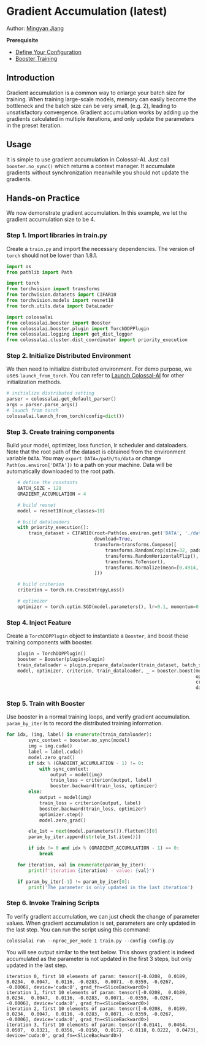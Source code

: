 # Gradient Accumulation (latest)

Author: [Mingyan Jiang](https://github.com/jiangmingyan)

**Prerequisite**
- [Define Your Configuration](../basics/define_your_config.md)
- [Booster Training](../basics/booster_api.md)

## Introduction

Gradient accumulation is a common way to enlarge your batch size for training. When training large-scale models, memory can easily become the bottleneck and the batch size can be very small, (e.g. 2), leading to unsatisfactory convergence. Gradient accumulation works by adding up the gradients calculated in multiple iterations, and only update the parameters in the preset iteration.

## Usage

It is simple to use gradient accumulation in Colossal-AI. Just call `booster.no_sync()` which returns a context manager. It accumulate gradients without synchronization meanwhile you should not update the gradients.

## Hands-on Practice

We now demonstrate gradient accumulation. In this example, we let the gradient accumulation size to be 4.

### Step 1. Import libraries in train.py
Create a `train.py` and import the necessary dependencies. The version of `torch` should not be lower than 1.8.1.

```python
import os
from pathlib import Path

import torch
from torchvision import transforms
from torchvision.datasets import CIFAR10
from torchvision.models import resnet18
from torch.utils.data import DataLoader

import colossalai
from colossalai.booster import Booster
from colossalai.booster.plugin import TorchDDPPlugin
from colossalai.logging import get_dist_logger
from colossalai.cluster.dist_coordinator import priority_execution
```

### Step 2. Initialize Distributed Environment
We then need to initialize distributed environment. For demo purpose, we uses `launch_from_torch`. You can refer to [Launch Colossal-AI](../basics/launch_colossalai.md) for other initialization methods.

```python
# initialize distributed setting
parser = colossalai.get_default_parser()
args = parser.parse_args()
# launch from torch
colossalai.launch_from_torch(config=dict())
```

### Step 3. Create training components
Build your model, optimizer, loss function, lr scheduler and dataloaders. Note that the root path of the dataset is obtained from the environment variable `DATA`. You may `export DATA=/path/to/data` or change `Path(os.environ['DATA'])` to a path on your machine. Data will be automatically downloaded to the root path.

```python
    # define the constants
    BATCH_SIZE = 128
    GRADIENT_ACCUMULATION = 4

    # build resnet
    model = resnet18(num_classes=10)

    # build dataloaders
    with priority_execution():
        train_dataset = CIFAR10(root=Path(os.environ.get('DATA', './data')),
                                download=True,
                                transform=transforms.Compose([
                                    transforms.RandomCrop(size=32, padding=4),
                                    transforms.RandomHorizontalFlip(),
                                    transforms.ToTensor(),
                                    transforms.Normalize(mean=[0.4914, 0.4822, 0.4465], std=[0.2023, 0.1994, 0.2010]),
                                ]))

    # build criterion
    criterion = torch.nn.CrossEntropyLoss()

    # optimizer
    optimizer = torch.optim.SGD(model.parameters(), lr=0.1, momentum=0.9, weight_decay=5e-4)
```

### Step 4. Inject Feature
Create a `TorchDDPPlugin` object to instantiate a `Booster`, and boost these training components with booster.

```python
    plugin = TorchDDPPlugin()
    booster = Booster(plugin=plugin)
    train_dataloader = plugin.prepare_dataloader(train_dataset, batch_size=BATCH_SIZE, shuffle=True, drop_last=True)
    model, optimizer, criterion, train_dataloader, _ = booster.boost(model=model,
                                                                     optimizer=optimizer,
                                                                     criterion=criterion,
                                                                     dataloader=train_dataloader)
```

### Step 5. Train with Booster
Use booster in a normal training loops, and verify gradient accumulation. `param_by_iter` is to record the distributed training information.
```python
for idx, (img, label) in enumerate(train_dataloader):
        sync_context = booster.no_sync(model)
        img = img.cuda()
        label = label.cuda()
        model.zero_grad()
        if idx % (GRADIENT_ACCUMULATION - 1) != 0:
            with sync_context:
                output = model(img)
                train_loss = criterion(output, label)
                booster.backward(train_loss, optimizer)
        else:
            output = model(img)
            train_loss = criterion(output, label)
            booster.backward(train_loss, optimizer)
            optimizer.step()
            model.zero_grad()

        ele_1st = next(model.parameters()).flatten()[0]
        param_by_iter.append(str(ele_1st.item()))

        if idx != 0 and idx % (GRADIENT_ACCUMULATION - 1) == 0:
            break

    for iteration, val in enumerate(param_by_iter):
        print(f'iteration {iteration} - value: {val}')

    if param_by_iter[-1] != param_by_iter[0]:
        print('The parameter is only updated in the last iteration')

```

### Step 6. Invoke Training Scripts
To verify gradient accumulation, we can just check the change of parameter values. When gradient accumulation is set, parameters are only updated in the last step. You can run the script using this command:
```shell
colossalai run --nproc_per_node 1 train.py --config config.py
```

You will see output similar to the text below. This shows gradient is indeed accumulated as the parameter is not updated
in the first 3 steps, but only updated in the last step.

```text
iteration 0, first 10 elements of param: tensor([-0.0208,  0.0189,  0.0234,  0.0047,  0.0116, -0.0283,  0.0071, -0.0359, -0.0267, -0.0006], device='cuda:0', grad_fn=<SliceBackward0>)
iteration 1, first 10 elements of param: tensor([-0.0208,  0.0189,  0.0234,  0.0047,  0.0116, -0.0283,  0.0071, -0.0359, -0.0267, -0.0006], device='cuda:0', grad_fn=<SliceBackward0>)
iteration 2, first 10 elements of param: tensor([-0.0208,  0.0189,  0.0234,  0.0047,  0.0116, -0.0283,  0.0071, -0.0359, -0.0267, -0.0006], device='cuda:0', grad_fn=<SliceBackward0>)
iteration 3, first 10 elements of param: tensor([-0.0141,  0.0464,  0.0507,  0.0321,  0.0356, -0.0150,  0.0172, -0.0118, 0.0222,  0.0473], device='cuda:0', grad_fn=<SliceBackward0>)
```

